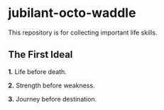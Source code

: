 # jubilant-octo-waddle
This repository is for collecting important life skills.

## The First Ideal
**1.** Life before death. 

**2.** Strength before weakness. 

**3.** Journey before destination.

